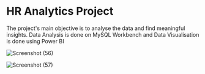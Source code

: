 # HR Analytics Project
The project's main objective is to analyse the data and find meaningful insights. Data Analysis is done on MySQL Workbench and Data Visualisation is done using Power BI

![Screenshot (56)](https://github.com/KAMNA11/SQL_Power_BI_Project/assets/136696822/c0472db2-979a-4aae-89e3-885b7bf9157c)



![Screenshot (57)](https://github.com/KAMNA11/SQL_Power_BI_Project/assets/136696822/8b07fa9e-b9dc-4184-811f-6eb644201c98)
